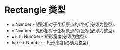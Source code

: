 # Rectangle 类型

* `x` Number - 矩形相对于坐标原点的x坐标(必须为整型).
* `y` Number - 矩形相对于坐标原点的y坐标(必须为整型).
* `width` Number - 矩形宽度(必须为整型).
* `height` Number - 矩形高度(必须为整型).